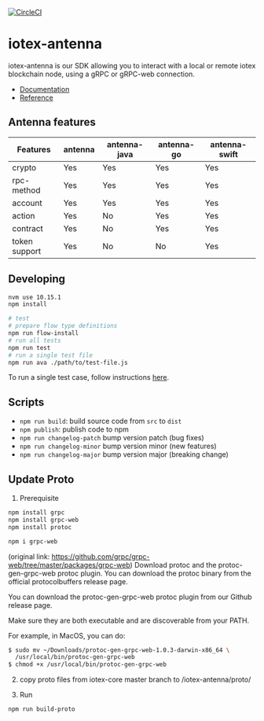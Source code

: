 [![CircleCI](https://circleci.com/gh/iotexproject/iotex-antenna.svg?style=svg&circle-token=9793be645e0d890924fee61fa5e3bfaff8d19942)](https://circleci.com/gh/iotexproject/iotex-antenna)

# iotex-antenna

iotex-antenna is our SDK allowing you to interact with a local or remote iotex blockchain node, using a gRPC or gRPC-web connection.

- [Documentation](https://docs.iotex.io/docs/libraries-and-tools.html)
- [Reference](https://iotexproject.github.io/iotex-antenna/)

## Antenna features

| Features      | antenna | antenna-java | antenna-go | antenna-swift |
| ------------- | ------- | ------------ | ---------- | ------------- |
| crypto        | Yes     | Yes          | Yes        | Yes           |
| rpc-method    | Yes     | Yes          | Yes        | Yes           |
| account       | Yes     | Yes          | Yes        | Yes           |
| action        | Yes     | No           | Yes        | Yes           |
| contract      | Yes     | No           | Yes        | Yes           |
| token support | Yes     | No           | No         | Yes           |

## Developing

```bash
nvm use 10.15.1
npm install

# test
# prepare flow type definitions
npm run flow-install
# run all tests
npm run test
# run a single test file
npm run ava ./path/to/test-file.js
```

To run a single test case, follow instructions [here](https://github.com/avajs/ava/blob/master/docs/01-writing-tests.md#running-specific-tests).

## Scripts

- `npm run build`: build source code from `src` to `dist`
- `npm publish`: publish code to npm
- `npm run changelog-patch` bump version patch (bug fixes)
- `npm run changelog-minor` bump version minor (new features)
- `npm run changelog-major` bump version major (breaking change)

## Update Proto

1. Prerequisite

```bash
npm install grpc
npm install grpc-web
npm install protoc

npm i grpc-web
```

(original link: https://github.com/grpc/grpc-web/tree/master/packages/grpc-web)
Download protoc and the protoc-gen-grpc-web protoc plugin.
You can download the protoc binary from the official protocolbuffers release page.

You can download the protoc-gen-grpc-web protoc plugin from our Github release page.

Make sure they are both executable and are discoverable from your PATH.

For example, in MacOS, you can do:

```bash
$ sudo mv ~/Downloads/protoc-gen-grpc-web-1.0.3-darwin-x86_64 \
  /usr/local/bin/protoc-gen-grpc-web
$ chmod +x /usr/local/bin/protoc-gen-grpc-web
```

2. copy proto files from iotex-core master branch to /iotex-antenna/proto/

3. Run

```bash
npm run build-proto
```
